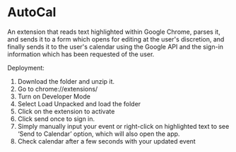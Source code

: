 # AutoCal
An extension that reads text highlighted within Google Chrome, parses it, and sends it to a form which opens for editing at the user's discretion, and finally sends it to the user's calendar using the Google API and the sign-in information which has been requested of the user.

Deployment: 
1. Download the folder and unzip it. 
2. Go to chrome://extensions/
3. Turn on Developer Mode
4. Select Load Unpacked and load the folder
5. Click on the extension to activate
6. Click send once to sign in.
7.  Simply manually input your event or right-click on highlighted text to see ‘Send to Calendar’ option, which will also open the app.
8. Check calendar after a few seconds with your updated event

